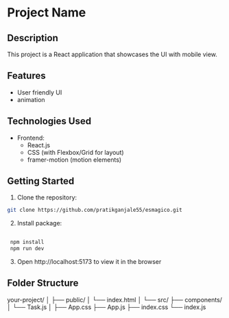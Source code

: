 # Project Name

## Description
This project is a React application that showcases the UI with mobile view.

## Features

- User friendly UI
- animation 

## Technologies Used

- Frontend:
  - React.js
  - CSS (with Flexbox/Grid for layout)
  - framer-motion (motion elements)

## Getting Started

1. Clone the repository:

```bash
git clone https://github.com/pratikganjale55/esmagico.git
 ```

2. Install package:

```bash
 
 npm install 
 npm run dev

```

3. Open http://localhost:5173 to view it in the browser 

## Folder Structure

your-project/
│
├── public/
│   └── index.html
│
└── src/
    ├── components/
    │   └── Task.js
    │
    ├── App.css
    ├── App.js
    ├── index.css
    └── index.js
 